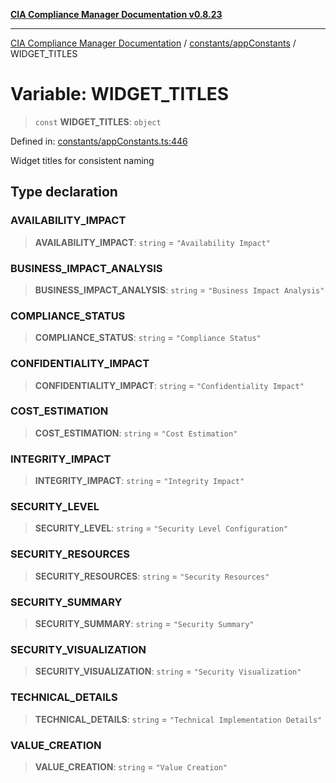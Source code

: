 [**CIA Compliance Manager Documentation v0.8.23**](../../../README.md)

***

[CIA Compliance Manager Documentation](../../../modules.md) / [constants/appConstants](../README.md) / WIDGET\_TITLES

# Variable: WIDGET\_TITLES

> `const` **WIDGET\_TITLES**: `object`

Defined in: [constants/appConstants.ts:446](https://github.com/Hack23/cia-compliance-manager/blob/55488ba3ac0003e4435eb3634b6ab6e9b8b05a9b/src/constants/appConstants.ts#L446)

Widget titles for consistent naming

## Type declaration

### AVAILABILITY\_IMPACT

> **AVAILABILITY\_IMPACT**: `string` = `"Availability Impact"`

### BUSINESS\_IMPACT\_ANALYSIS

> **BUSINESS\_IMPACT\_ANALYSIS**: `string` = `"Business Impact Analysis"`

### COMPLIANCE\_STATUS

> **COMPLIANCE\_STATUS**: `string` = `"Compliance Status"`

### CONFIDENTIALITY\_IMPACT

> **CONFIDENTIALITY\_IMPACT**: `string` = `"Confidentiality Impact"`

### COST\_ESTIMATION

> **COST\_ESTIMATION**: `string` = `"Cost Estimation"`

### INTEGRITY\_IMPACT

> **INTEGRITY\_IMPACT**: `string` = `"Integrity Impact"`

### SECURITY\_LEVEL

> **SECURITY\_LEVEL**: `string` = `"Security Level Configuration"`

### SECURITY\_RESOURCES

> **SECURITY\_RESOURCES**: `string` = `"Security Resources"`

### SECURITY\_SUMMARY

> **SECURITY\_SUMMARY**: `string` = `"Security Summary"`

### SECURITY\_VISUALIZATION

> **SECURITY\_VISUALIZATION**: `string` = `"Security Visualization"`

### TECHNICAL\_DETAILS

> **TECHNICAL\_DETAILS**: `string` = `"Technical Implementation Details"`

### VALUE\_CREATION

> **VALUE\_CREATION**: `string` = `"Value Creation"`
